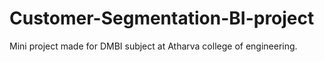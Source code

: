 # Customer-Segmentation-BI-project
Mini project made for DMBI subject at Atharva college of engineering.
